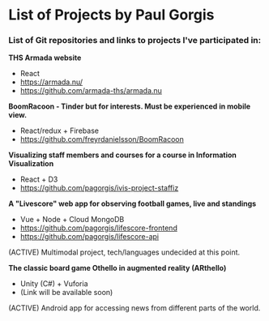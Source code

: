 # List of Projects by Paul Gorgis
### List of Git repositories and links to projects I've participated in:

**THS Armada website**
- React
- https://armada.nu/
- https://github.com/armada-ths/armada.nu

**BoomRacoon - Tinder but for interests. Must be experienced in mobile view.**
- React/redux + Firebase
- https://github.com/freyrdanielsson/BoomRacoon

**Visualizing staff members and courses for a course in Information Visualization**
- React + D3
- https://github.com/pagorgis/ivis-project-staffiz

**A "Livescore" web app for observing football games, live and standings**
- Vue + Node + Cloud MongoDB
- https://github.com/pagorgis/lifescore-frontend
- https://github.com/pagorgis/lifescore-api

(ACTIVE) Multimodal project, tech/languages undecided at this point.

**The classic board game Othello in augmented reality (ARthello)**
- Unity (C#) + Vuforia
- (Link will be available soon)

(ACTIVE) Android app for accessing news from different parts of the world.
